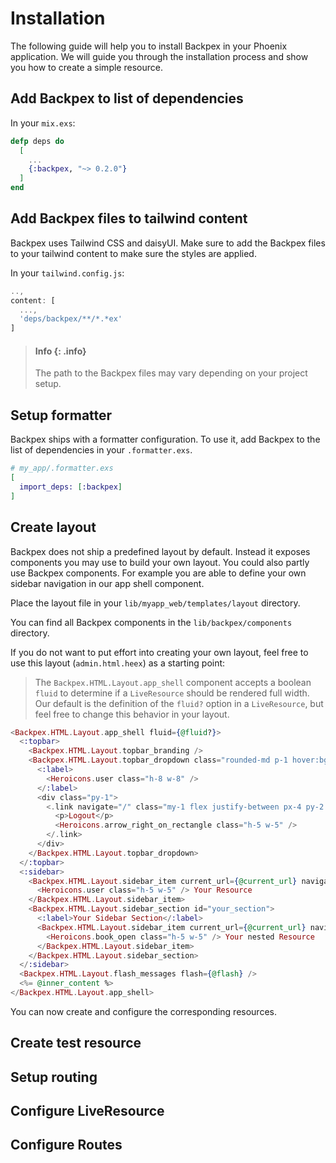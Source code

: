 # Installation

The following guide will help you to install Backpex in your Phoenix application. We will guide you through the installation process and show you how to create a simple resource.

## Add Backpex to list of dependencies

In your `mix.exs`:

```elixir
defp deps do
  [
    ...
    {:backpex, "~> 0.2.0"}
  ]
end
```

## Add Backpex files to tailwind content

Backpex uses Tailwind CSS and daisyUI. Make sure to add the Backpex files to your tailwind content to make sure the styles are applied.

In your `tailwind.config.js`:

```js
..,
content: [
  ...,
  'deps/backpex/**/*.*ex'
]
```

> #### Info {: .info}
>
> The path to the Backpex files may vary depending on your project setup.

## Setup formatter

Backpex ships with a formatter configuration. To use it, add Backpex to the list of dependencies in your `.formatter.exs`.

```elixir
# my_app/.formatter.exs
[
  import_deps: [:backpex]
]
```

## Create layout

Backpex does not ship a predefined layout by default. Instead it exposes components you
may use to build your own layout. You could also partly use Backpex components. For example
you are able to define your own sidebar navigation in our app shell component.

Place the layout file in your `lib/myapp_web/templates/layout` directory.

You can find all Backpex components in the `lib/backpex/components` directory.

If you do not want to put effort into creating your own layout, feel free to use this layout (`admin.html.heex`) as a starting point:

> The `Backpex.HTML.Layout.app_shell` component accepts a boolean `fluid` to determine if a `LiveResource` should be rendered full width. Our default is the definition of the `fluid?` option in a `LiveResource`, but feel free to change this behavior in your layout.

```elixir
<Backpex.HTML.Layout.app_shell fluid={@fluid?}>
  <:topbar>
    <Backpex.HTML.Layout.topbar_branding />
    <Backpex.HTML.Layout.topbar_dropdown class="rounded-md p-1 hover:bg-gray-100">
      <:label>
        <Heroicons.user class="h-8 w-8" />
      </:label>
      <div class="py-1">
        <.link navigate="/" class="my-1 flex justify-between px-4 py-2 text-sm text-red-600 hover:bg-gray-100">
          <p>Logout</p>
          <Heroicons.arrow_right_on_rectangle class="h-5 w-5" />
        </.link>
      </div>
    </Backpex.HTML.Layout.topbar_dropdown>
  </:topbar>
  <:sidebar>
    <Backpex.HTML.Layout.sidebar_item current_url={@current_url} navigate="/">
      <Heroicons.user class="h-5 w-5" /> Your Resource
    </Backpex.HTML.Layout.sidebar_item>
    <Backpex.HTML.Layout.sidebar_section id="your_section">
      <:label>Your Sidebar Section</:label>
      <Backpex.HTML.Layout.sidebar_item current_url={@current_url} navigate="/">
        <Heroicons.book_open class="h-5 w-5" /> Your nested Resource
      </Backpex.HTML.Layout.sidebar_item>
    </Backpex.HTML.Layout.sidebar_section>
  </:sidebar>
  <Backpex.HTML.Layout.flash_messages flash={@flash} />
  <%= @inner_content %>
</Backpex.HTML.Layout.app_shell>
```

You can now create and configure the corresponding resources.

## Create test resource

## Setup routing

## Configure LiveResource

## Configure Routes
